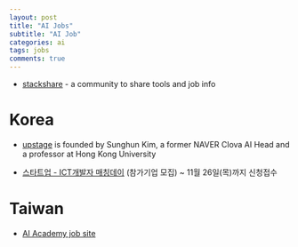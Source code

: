 ```yaml
---
layout: post
title: "AI Jobs"
subtitle: "AI Job"
categories: ai
tags: jobs
comments: true
---
```

* [stackshare](https://stackshare.io/tools/trending) - a community to share tools and job info

# Korea
* [upstage](https://www.upstage.ai/) is founded by Sunghun Kim,
 a former NAVER Clova AI Head and a professor at Hong Kong University

* [스타트업 - ICT개발자 매칭데이](http://ictcoc.kr/04_com_n/com02_view.asp?idx=322&page=1&params&fbclid=IwAR1StW0JS1QlK9-UoOwpBmj7PNvl125YHwSFAIHDUg19svVT2u04G2W_puc)
 (참가기업 모집) ~ 11월 26일(목)까지 신청접수
 
# Taiwan
* [AI Academy job site](https://jobs.aiacademy.tw/?fbclid=IwAR3SbvvRgUtCUh5K1MXk_AgVlo1v7ivwVD8iFEIu0hRNnfXhOVYNRElKbac)
